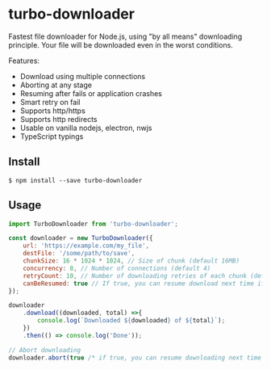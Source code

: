 # turbo-downloader

Fastest file downloader for Node.js, using "by all means" downloading principle. Your file will be downloaded even in the worst conditions.

Features:
- Download using multiple connections
- Aborting at any stage
- Resuming after fails or application crashes
- Smart retry on fail
- Supports http/https
- Supports http redirects
- Usable on vanilla nodejs, electron, nwjs
- TypeScript typings

## Install

```
$ npm install --save turbo-downloader
```

## Usage

```javascript
import TurboDownloader from 'turbo-downloader';

const downloader = new TurboDownloader({
    url: 'https://example.com/my_file',
    destFile: '/some/path/to/save',
    chunkSize: 16 * 1024 * 1024, // Size of chunk (default 16MB)
    concurrency: 8, // Number of connections (default 4)
    retryCount: 10, // Number of downloading retries of each chunk (default 10)
    canBeResumed: true // If true, you can resume download next time if current download failed (downloader save .turbodownload file near destination file)
});

downloader
    .download((downloaded, total) =>{
        console.log(`Downloaded ${downloaded} of ${total}`);
    })
    .then(() => console.log('Done'));

// Abort downloading
downloader.abort(true /* if true, you can resume downloading next time (downloader save .turbodownload file near destination file) */);

```
